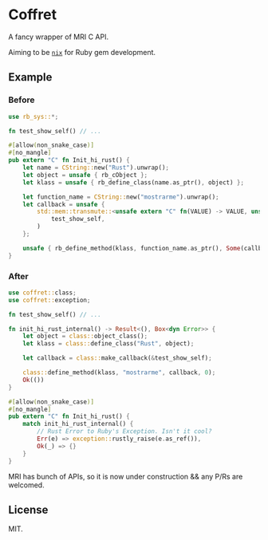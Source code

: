 # Coffret

A fancy wrapper of MRI C API.

Aiming to be [`nix`](https://github.com/nix-rust/nix) for Ruby gem development.

## Example

### Before

```rust
use rb_sys::*;

fn test_show_self() // ...

#[allow(non_snake_case)]
#[no_mangle]
pub extern "C" fn Init_hi_rust() {
    let name = CString::new("Rust").unwrap();
    let object = unsafe { rb_cObject };
    let klass = unsafe { rb_define_class(name.as_ptr(), object) };

    let function_name = CString::new("mostrarme").unwrap();
    let callback = unsafe {
        std::mem::transmute::<unsafe extern "C" fn(VALUE) -> VALUE, unsafe extern "C" fn() -> VALUE>(
            test_show_self,
        )
    };

    unsafe { rb_define_method(klass, function_name.as_ptr(), Some(callback), 0) }
}
```

### After

```rust
use coffret::class;
use coffret::exception;

fn test_show_self() // ...

fn init_hi_rust_internal() -> Result<(), Box<dyn Error>> {
    let object = class::object_class();
    let klass = class::define_class("Rust", object);

    let callback = class::make_callback(&test_show_self);

    class::define_method(klass, "mostrarme", callback, 0);
    Ok(())
}

#[allow(non_snake_case)]
#[no_mangle]
pub extern "C" fn Init_hi_rust() {
    match init_hi_rust_internal() {
        // Rust Error to Ruby's Exception. Isn't it cool?
        Err(e) => exception::rustly_raise(e.as_ref()),
        Ok(_) => {}
    }
}
```

MRI has bunch of APIs, so it is now under construction && any P/Rs are welcomed.

## License

MIT.
